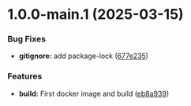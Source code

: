 # 1.0.0-main.1 (2025-03-15)


### Bug Fixes

* **gitignore:** add package-lock ([677e235](https://github.com/supallm/supallm/commit/677e2359b8868d9da99a3e0c4371e00ed76899fb))


### Features

* **build:** First docker image and build ([eb8a939](https://github.com/supallm/supallm/commit/eb8a939f9b5d365ac2a74f7e339896bb1c4f272d))
